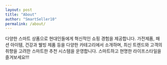 ```yaml
---
layout: post
title: "About"
author: "SmartSeller10"
permalink: /about/
---
```


다양한 스마트 상품으로 현대인들에게 혁신적인 쇼핑 경험을 제공합니다. 
가전제품, 패션 아이템, 건강과 웰빙 제품 등을 다양한 카테고리에서 소개하며, 최신 트렌드와 고객의 취향을 고려한 스마트한 추천 시스템을 운영합니다. 
스마트하고 현명한 라이프스타일을 즐겨보세요!!!
